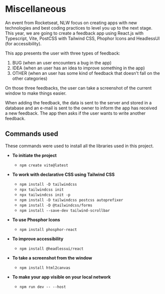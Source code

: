 # Miscellaneous

An event from Rocketseat, NLW focus on creating apps with new technologies and best coding practices to level you up to the next stage. This year, we are going to create a feedback app using React.js with Typescript, Vite, PostCSS with Tailwind CSS, Phophor Icons and HeadlessUI (for accessibility).

This app presents the user with three types of feedback:

1. BUG (when an user encounters a bug in the app)
2. IDEA (when an user has an idea to improve something in the app)
3. OTHER (when an user has some kind of feedback that doesn't fall on the other categories)

On those three feedbacks, the user can take a screenshot of the current window to make things easier.

When adding the feedback, the data is sent to the server and stored in a database and an e-mail is sent to the owner to inform the app has received a new feedback. The app then asks if the user wants to write another feedback.

## Commands used

These commands were used to install all the libraries used in this project.

- **To initiate the project**
  - `npm create vite@latest`

- **To work with declarative CSS using Tailwind CSS**
  - `npm install -D tailwindcss`
  - `npx tailwindcss init`
  - `npx tailwindcss init -p`
  - `npm install -D tailwindcss postcss autoprefixer`
  - `npm install -D @tailwindcss/forms`
  - `npm install --save-dev tailwind-scrollbar`

- **To use Phosphor Icons**
  - `npm install phosphor-react`

- **To improve accessibility**
  - `npm install @headlessui/react`

- **To take a screenshot from the window**
  - `npm install html2canvas`

- **To make your app visible on your local network**
  - `npm run dev -- --host`
